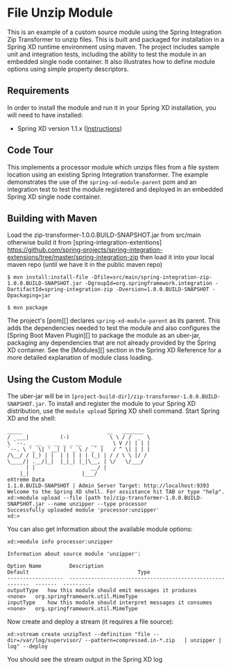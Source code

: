 File Unzip Module
=============================

This is an example of a custom source module using the Spring Integration Zip Transformer to unzip files. This is built and packaged for installation in a Spring XD runtime environment using maven. The project includes sample unit and integration tests, including the ability to test the module in an embedded single node container. It also illustrates how to define module options using simple property descriptors.

## Requirements

In order to install the module and run it in your Spring XD installation, you will need to have installed:

* Spring XD version 1.1.x ([Instructions](http://docs.spring.io/spring-xd/docs/current/reference/html/#getting-started))

## Code Tour

This implements a processor module which unzips files from a file system location using an existing Spring Integration transformer. The example demonstrates the use of the `spring-xd-module-parent` pom and an integration test to test the module registered and deployed in an embedded Spring XD single node container.

## Building with Maven

Load the zip-transformer-1.0.0.BUILD-SNAPSHOT.jar from src/main otherwise build it from [spring-integration-extentions] https://github.com/spring-projects/spring-integration-extensions/tree/master/spring-integration-zip then load it into your local maven repo (until we have it in the public maven repo)
	
	$ mvn install:install-file -Dfile=src/main/spring-integration-zip-1.0.0.BUILD-SNAPSHOT.jar -DgroupId=org.springframework.integration -DartifactId=spring-integration-zip -Dversion=1.0.0.BUILD-SNAPSHOT -Dpackaging=jar
	
	$ mvn package

The project's [pom][] declares `spring-xd-module-parent` as its parent. This adds the dependencies needed to test the module and also configures the [Spring Boot Maven Plugin][] to package the module as an uber-jar, packaging any dependencies that are not already provided by the Spring XD container. See the [Modules][] section in the Spring XD Reference for a more detailed explanation of module class loading.

## Using the Custom Module

The uber-jar will be in `[project-build-dir]/zip-transformer-1.0.0.BUILD-SNAPSHOT.jar`. To install and register the module to your Spring XD distribution, use the `module upload` Spring XD shell command. Start Spring XD and the shell:


	_____                           __   _______
	/  ___|          (-)             \ \ / /  _  \
	\ `--. _ __  _ __ _ _ __   __ _   \ V /| | | |
 	`--. \ '_ \| '__| | '_ \ / _` |   / ^ \| | | |
	/\__/ / |_) | |  | | | | | (_| | / / \ \ |/ /
	\____/| .__/|_|  |_|_| |_|\__, | \/   \/___/
    	  | |                  __/ |
      	|_|                 |___/
	eXtreme Data
	1.1.0.BUILD-SNAPSHOT | Admin Server Target: http://localhost:9393
	Welcome to the Spring XD shell. For assistance hit TAB or type "help".
	xd:>module upload --file [path to]/zip-transformer-1.0.0.BUILD-SNAPSHOT.jar --name unzipper --type processor
	Successfully uploaded module 'processor:unzipper'
	xd:>


You can also get information about the available module options:

	xd:>module info processor:unzipper

	Information about source module 'unzipper':

  	Option Name         Description                                                Default                                   Type
  	------------------  ---------------------------------------------------------  -------  ---------
  	outputType   how this module should emit messages it produces       <none>   org.springframework.util.MimeType
  	inputType    how this module should interpret messages it consumes  <none>   org.springframework.util.MimeType


Now create and deploy a stream (it requires a file source):

	xd:>stream create unzipTest --definition "file --dir=/var/log/supervisor/ --pattern=compressed.in-*.zip   | unzipper | log" --deploy


You should see the stream output in the Spring XD log 



